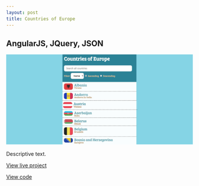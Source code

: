 ```yaml
---
layout: post
title: Countries of Europe
---
```



## AngularJS, JQuery, JSON
<img src="_includes/images/portfolio1.jpg">
<p>Descriptive text.</p>
<p><a href="nicolemoran.github.io/countries/index.html">View live project</a></p>
<p><a href="https://github.com/nicolemoran/countries_of_europe">View code</a></p>
